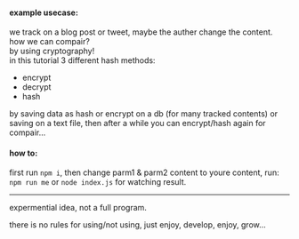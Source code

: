 #### example usecase:
we track on a blog post or tweet, maybe the auther change the content. how we can compair?\
by using cryptography!\
in this tutorial 3 different hash methods:
- encrypt
- decrypt
- hash

by saving data as hash or encrypt on a db (for many tracked contents) or saving on a text file, then after a while you can encrypt/hash again for compair...

#### how to:
first run `npm i`, then change parm1 & parm2 content to youre content, run: `npm run me` or `node index.js` for watching result.

---

expermential idea, not a full program.

there is no rules for using/not using, just enjoy, develop, enjoy, grow...
